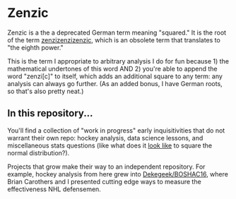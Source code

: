 # Zenzic

Zenzic is a the a deprecated German term meaning "squared." It is the root of the term [zenzizenzizenzic](https://en.wikipedia.org/wiki/Zenzizenzizenzic), which is an obsolete term that translates to "the eighth power."

This is the term I appropriate to arbitrary analysis I do for fun because 1) the mathematical undertones of this word AND 2) you're able to append the word "zenzi[c]" to itself, which adds an additional square to any term: any analysis can always go further. (As an added bonus, I have German roots, so that's also pretty neat.)

## In this repository...

You'll find a collection of "work in progress" early inquisitivities that do not warrant their own repo: hockey analysis, data science lessons, and miscellaneous stats questions (like what does it [look like](https://github.com/josephofiowa/zenzic/blob/master/normality_exp.py) to square the normal distribution?).

 Projects that grow make their way to an independent repository. For example, hockey analysis from here grew into [Dekegeek/BOSHAC16](https://github.com/josephofiowa/dekegeek/tree/master/boshac16), where Brian Carothers and I presented cutting edge ways to measure the effectiveness NHL defensemen.

